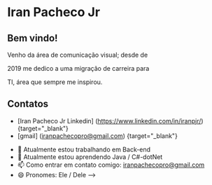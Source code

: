 # Iran Pacheco Jr 

## Bem vindo! 

<p>Venho da área de comunicação visual; desde de</p>
<p>2019 me dedico a uma migração de carreira para </p>
<p>TI, área que sempre me inspirou. </p>

## Contatos
* [Iran Pacheco Jr Linkedin] (https://www.linkedin.com/in/iranpjr/) {target="_blank"}
* [gmail] (iranpachecopro@gmail.com) {target="_blank"}


- 🔭 Atualmente estou trabalhando em Back-end
- 🌱 Atualmente estou aprendendo Java / C#-dotNet
- 📫 Como entrar em contato comigo: iranpachecopro@gmail.com
- 😄 Pronomes: Ele / Dele
-->
